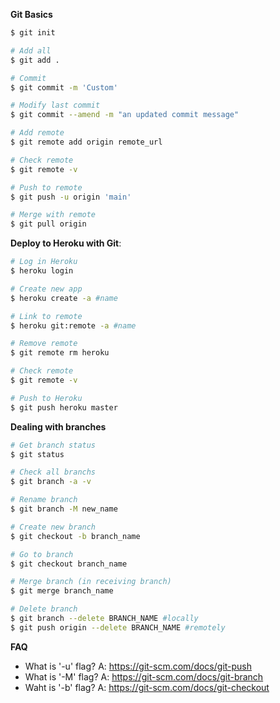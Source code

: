 **Git Basics**

```bash
$ git init

# Add all
$ git add .

# Commit
$ git commit -m 'Custom'

# Modify last commit
$ git commit --amend -m "an updated commit message"

# Add remote
$ git remote add origin remote_url

# Check remote
$ git remote -v

# Push to remote
$ git push -u origin 'main'

# Merge with remote
$ git pull origin
```

**Deploy to Heroku with Git**:

```bash
# Log in Heroku
$ heroku login

# Create new app
$ heroku create -a #name

# Link to remote
$ heroku git:remote -a #name

# Remove remote
$ git remote rm heroku

# Check remote
$ git remote -v

# Push to Heroku
$ git push heroku master
```

**Dealing with branches**

```bash
# Get branch status
$ git status

# Check all branchs
$ git branch -a -v

# Rename branch
$ git branch -M new_name

# Create new branch
$ git checkout -b branch_name

# Go to branch
$ git checkout branch_name

# Merge branch (in receiving branch)
$ git merge branch_name

# Delete branch
$ git branch --delete BRANCH_NAME #locally
$ git push origin --delete BRANCH_NAME #remotely
```

**FAQ**
- What is '-u' flag? A: https://git-scm.com/docs/git-push
- What is '-M' flag? A: https://git-scm.com/docs/git-branch
- Waht is '-b' flag? A: https://git-scm.com/docs/git-checkout

